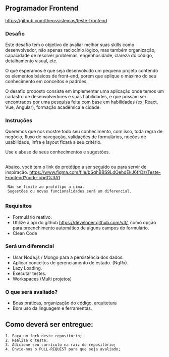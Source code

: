 ## Programador Frontend
     
https://github.com/theossistemas/teste-frontend

### Desafio

Este desafio tem o objetivo de avaliar melhor suas skills como desenvolvedor, não
apenas raciocínio lógico, mas também organização, capacidade de resolver
problemas, engenhosidade, clareza do código, detalhamento visual, etc.

O que esperamos é que seja desenvolvido um pequeno projeto contendo os
elementos básicos de front-end, porém que aplique o máximo do seu conhecimento em conceitos e padrões.

O desafio proposto consiste em implementar uma aplicação onde temos um cadastro de desenvolvedores e suas habilidades, e que possam ser encontrados por uma pesquisa feita com base em habilidades (ex: React, Vue, Angular), formação acadêmica e cidade.


### Instruções

Queremos que nos mostre todo seu conhecimento, com isso, toda regra de negócio, fluxo de navegação, validações de formulários, noções de usabilidade, infra e layout ficará a seu critério.

Use e abuse de seus conhecimentos e sugestões.
##

Abaixo, você tem o link do protótipo a ser seguido ou para servir de inspiração.
https://www.figma.com/file/bSqhBBS9LdOehdEkJ6frDz/Teste-Frontend?node-id=0%3A1
     
     Não se limite ao protótipo a cima. 
     Sugestões ou novas funcionalidades será um diferencial.

##


### Requisitos

- Formulário reativo.
- Utilize a api do github https://developer.github.com/v3/,  como opção para preenchimento automático de alguns campos do formulário.
- Clean Code


### Será um diferencial

- Usar Node.js / Mongo para a persistência dos dados.
- Aplicar conceitos de gerenciamento de estado. (NgRx).
- Lazy Loading.
- Executar testes.
- Workspaces (Multi projetos)



### O que será avaliado?

- Boas práticas, organização do código, arquitetura
- Bom uso da linguagem e ferramentas.



## Como deverá ser entregue:

    1. Faça um fork deste repositório;
    2. Realize o teste;
    3. Adicione seu currículo na raiz do repositório;
    4. Envie-nos o PULL-REQUEST para que seja avaliado;
